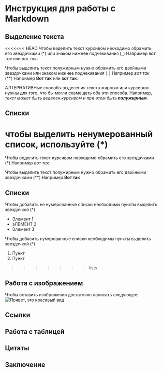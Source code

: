 # Инструкция для работы с Markdown

## Выделение текста 

<<<<<<< HEAD
Чтобы веделить текст курсивом неоходимо обрамить его звездачками (*)  или знаком нижнее подчекивания (_) Например *вот так* или _вот так_.

Чтобы выделить текст полужирным нужно обрамить его двойными звездочками или знаком нижнее подчекивания (_) Например *вот так* (**) Например **Вот так** или __вот так__.

АЛТЕРНАТИВНые способы выделения текста жирным или курсивом нужны для того, что бы могли совмещать оба эти способа. Например, _текст может быть веделен курсивом и при этом быть **полужирным**_.

## Списки

чтобы выделить ненумерованный список, используйте (*)
=======
Чтобы веделить текст курсивом неоходимо обрамить его звездачками (*) Например *вот так*

Чтобы выделить текст полужирным нужно обрамить его двойными звездочками (**) Например **Вот так**

## Списки

Чтобы добавить не нумерованные списки необходимы пункты выделить звездочкой (*)
* Элемент 1
* эЛЕМЕНТ 2
* Элемент 3

Чтобы добавить нумерованные списки необходимы пункты выделить звездочкой (*)

1. Пункт 
2. Пункт

>>>>>>> lists


## Работа с изображением

Чтобы вставить изображения достаточно написать следующее: ![Привет, это красивый вид](20210501_173038_0010.JPG) 


## Ссылки

## Работа с таблицей


## Цитаты


## Заключение
